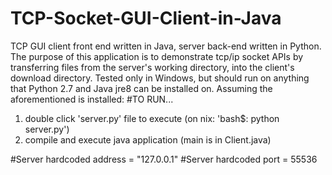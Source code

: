# TCP-Socket-GUI-Client-in-Java
TCP GUI client front end written in Java, server back-end written in Python.
The purpose of this application is to demonstrate tcp/ip socket APIs 
    by transferring files from the server's working directory,
    into the client's download directory.
Tested only in Windows, but should run on anything that Python 2.7 and Java jre8 can be installed on. Assuming the aforementioned is installed: 
#TO RUN...
1. double click 'server.py' file to execute (on nix: 'bash$: python server.py')
2. compile and execute java application  (main is in Client.java)

#Server hardcoded address = "127.0.0.1"
#Server hardcoded port    =  55536
